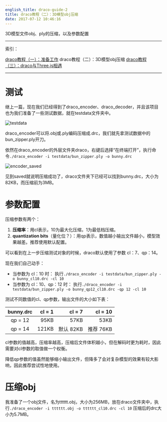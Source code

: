 ```yaml
---
english_title: draco-guide-2
title: draco教程（二）：3D模型obj压缩
date: 2017-07-12 10:46:16
---
```


3D模型文件obj、ply的压缩，以及参数配置

<!-- more -->

---

索引：

[draco教程（一）：准备工作](http://oddcn.cn/2017/07/11/draco-guide-1/)
draco教程（二）：3D模型obj压缩
[draco教程（三）：draco与Three.js相遇](http://oddcn.cn/2017/07/26/draco-guide-3/)

---

# 测试

继上一篇，现在我们已经得到了draco_encoder、draco_decoder，并且该项目也为我们准备了一些测试数据，就在testdata文件夹中。

![testdata](http://oqmaz8z4y.bkt.clouddn.com/draco/testdata.png)

draco_encoder可以将.obj或.ply编码压缩成.drc，我们就先拿测试数据中的bun_zipper.ply开刀。

依然在draco_encoder的外层文件夹draco，右键后选择“在终端打开”，执行命令`./draco_encoder -i testdata/bun_zipper.ply -o bunny.drc`

![encoder_saved](http://oqmaz8z4y.bkt.clouddn.com/draco/encoder_saved.png)

见到saved就说明压缩成功了，draco文件夹下已经可以找到bunny.drc，大小为82KB，而压缩前为3MB。

# 参数配置

压缩参数有两个：
1. **压缩率**：用cl表示，10为最大化压缩，1为最低档压缩。
2. **quantization bits**（量化位？）：用qp表示，数值越小输出文件越小，模型效果越差。推荐使用默认配置。

可以看到在上一步压缩测试对象的时候，draco默认使用了参数 cl：7、qp：14。

现在我们自己动手：
- 当参数为 cl：10 时：
  执行`./draco_encoder -i testdata/bun_zipper.ply -o bunny_cl10.drc -cl 10`
- 当参数为 cl：10、qp：12 时：
  执行`./draco_encoder -i testdata/bun_zipper.ply -o bunny_qp12_cl10.drc -qp 12 -cl 10`

测试不同数值的cl、qp参数，输出文件的大小如下表：

| bunny.drc | cl = 1 |  cl = 7 | cl = 10 |
| :-------: | -----: | ------: | ------: |
|  qp = 12  |   95KB |    57KB |    53KB |
|  qp = 14  |  121KB | 默认 82KB | 推荐 76KB |

cl参数的值越高，压缩率越高，压缩后文件体积越小，但在解码时更为耗时，因此需要对cl参数的取值做一个权衡。

降低qp参数的值虽然能够缩小输出文件，但降多了会对复杂模型的效果有较大影响，因此推荐尝试性地使用。

# 压缩obj

我准备了一个obj文件，名为tttttt.obj，大小为256MB，放在draco文件夹中，执行`./draco_encoder -i tttttt.obj -o tttttt_cl10.drc -cl 10`
压缩后的drc大小为5.7MB。